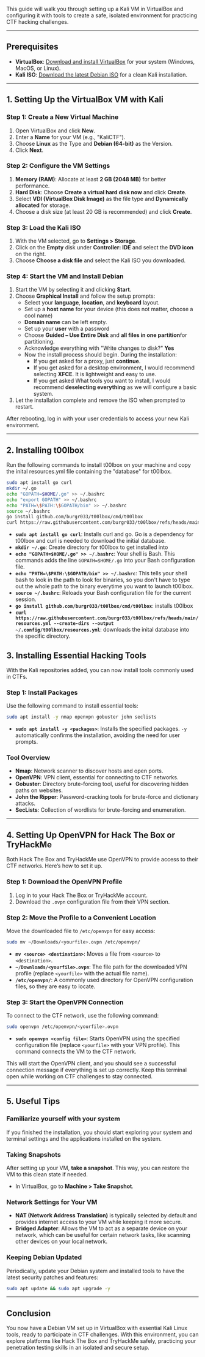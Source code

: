 This guide will walk you through setting up a Kali VM in VirtualBox and configuring it with tools to create a safe, isolated environment for practicing CTF hacking challenges.

---

## Prerequisites

- **VirtualBox**: [Download and install VirtualBox](https://www.virtualbox.org/wiki/Downloads) for your system (Windows, MacOS, or Linux).
- **Kali ISO**: [Download the latest Debian ISO](https://www.kali.org/get-kali/#kali-installer-images) for a clean Kali installation.

---

## 1. Setting Up the VirtualBox VM with Kali

### Step 1: Create a New Virtual Machine

1. Open VirtualBox and click **New**.
2. Enter a **Name** for your VM (e.g., "KaliCTF").
3. Choose **Linux** as the Type and **Debian (64-bit)** as the Version.
4. Click **Next**.

### Step 2: Configure the VM Settings

1. **Memory (RAM)**: Allocate at least **2 GB (2048 MB)** for better performance.
2. **Hard Disk**: Choose **Create a virtual hard disk now** and click **Create**.
3. Select **VDI (VirtualBox Disk Image)** as the file type and **Dynamically allocated** for storage.
4. Choose a disk size (at least 20 GB is recommended) and click **Create**.

### Step 3: Load the Kali ISO

1. With the VM selected, go to **Settings > Storage**.
2. Click on the **Empty** disk under **Controller: IDE** and select the **DVD icon** on the right.
3. Choose **Choose a disk file** and select the Kali ISO you downloaded.

### Step 4: Start the VM and Install Debian

1. Start the VM by selecting it and clicking **Start**.
2. Choose **Graphical Install** and follow the setup prompts:
   - Select your **language**, **location**, and **keyboard** layout.
   - Set up a **host name** for your device (this does not matter, choose a cool name)
   - **Domain name** can be left empty.
   - Set up your **user** with a password
   - Choose **Guided – Use Entire Disk** and **all files in one partition**for partitioning.
   - Acknowledge everything with "Write changes to disk?" **Yes**
   - Now the install process should begin. During the installation:
      - If you get asked for a proxy, just **continue**.
      - If you get asked for a desktop environment, I would recommend selecting **XFCE**. It is lightweight and easy to use.
      - If you get asked What tools you want to install, I would recommend **deselecting everything** as we will configure a basic system.
3. Let the installation complete and remove the ISO when prompted to restart.

After rebooting, log in with your user credentials to access your new Kali environment.

---

## 2. Installing t00lbox

Run the following commands to install t00lbox on your machine and copy the inital resources.yml file containing the "database" for t00lbox.
```bash
sudo apt install go curl
mkdir ~/.go
echo "GOPATH=$HOME/.go" >> ~/.bashrc
echo "export GOPATH" >> ~/.bashrc
echo "PATH=\$PATH:\$GOPATH/bin" >> ~/.bashrc
source ~/.bashrc
go install github.com/burgr033/t00lbox/cmd/t00lbox
curl https://raw.githubusercontent.com/burgr033/t00lbox/refs/heads/main/resources.yml --create-dirs --output ~/.config/t00lbox/resources.yml
```

- **`sudo apt install go curl`**: Installs curl and go. Go is a dependency for t00lbox and curl is needed to download the initial database.
- **`mkdir ~/.go`**: Create directory for t00lbox to get installed into
- **`echo "GOPATH=$HOME/.go" >> ~/.bashrc`**: Your shell is Bash. This commands adds the line `GOPATH=$HOME/.go` into your Bash configuration file.
- **`echo "PATH=\$PATH:\$GOPATH/bin" >> ~/.bashrc`**: This tells your shell bash to look in the path to look for binaries, so you don't have to type out the whole path to the binary everytime you want to launch t00lbox.
- **`source ~/.bashrc`**: Reloads your Bash configuration file for the current session.
- **`go install github.com/burgr033/t00lbox/cmd/t00lbox`**: installs t00lbox
- **`curl https://raw.githubusercontent.com/burgr033/t00lbox/refs/heads/main/resources.yml --create-dirs --output ~/.config/t00lbox/resources.yml`**: downloads the inital database into the specific directory.



## 3. Installing Essential Hacking Tools

With the Kali repositories added, you can now install tools commonly used in CTFs.

### Step 1: Install Packages

Use the following command to install essential tools:

```bash
sudo apt install -y nmap openvpn gobuster john seclists
```

- **`sudo apt install -y <packages>`**: Installs the specified packages. `-y` automatically confirms the installation, avoiding the need for user prompts.


### Tool Overview

- **Nmap**: Network scanner to discover hosts and open ports.
- **OpenVPN**: VPN client, essential for connecting to CTF networks.
- **Gobuster**: Directory brute-forcing tool, useful for discovering hidden paths on websites.
- **John the Ripper**: Password-cracking tools for brute-force and dictionary attacks.
- **SecLists**: Collection of wordlists for brute-forcing and enumeration.

---

## 4. Setting Up OpenVPN for Hack The Box or TryHackMe

Both Hack The Box and TryHackMe use OpenVPN to provide access to their CTF networks. Here’s how to set it up.

### Step 1: Download the OpenVPN Profile

1. Log in to your Hack The Box or TryHackMe account.
2. Download the `.ovpn` configuration file from their VPN section.

### Step 2: Move the Profile to a Convenient Location

Move the downloaded file to `/etc/openvpn` for easy access:

```bash
sudo mv ~/Downloads/<yourfile>.ovpn /etc/openvpn/
```

- **`mv <source> <destination>`**: Moves a file from `<source>` to `<destination>`.
- **`~/Downloads/<yourfile>.ovpn`**: The file path for the downloaded VPN profile (replace `<yourfile>` with the actual file name).
- **`/etc/openvpn/`**: A commonly used directory for OpenVPN configuration files, so they are easy to locate.

### Step 3: Start the OpenVPN Connection

To connect to the CTF network, use the following command:

```bash
sudo openvpn /etc/openvpn/<yourfile>.ovpn
```

- **`sudo openvpn <config file>`**: Starts OpenVPN using the specified configuration file (replace `<yourfile>` with your VPN profile). This command connects the VM to the CTF network.


This will start the OpenVPN client, and you should see a successful connection message if everything is set up correctly. Keep this terminal open while working on CTF challenges to stay connected.

---

## 5. Useful Tips

### Familiarize yourself with your system

If you finished the installation, you should start exploring your system and terminal settings and the applications installed on the system.

### Taking Snapshots

After setting up your VM, **take a snapshot**. This way, you can restore the VM to this clean state if needed.

- In VirtualBox, go to **Machine > Take Snapshot**.

### Network Settings for Your VM

- **NAT (Network Address Translation)** is typically selected by default and provides internet access to your VM while keeping it more secure.
- **Bridged Adapter**: Allows the VM to act as a separate device on your network, which can be useful for certain network tasks, like scanning other devices on your local network.

### Keeping Debian Updated

Periodically, update your Debian system and installed tools to have the latest security patches and features:

```bash
sudo apt update && sudo apt upgrade -y
```

---

## Conclusion

You now have a Debian VM set up in VirtualBox with essential Kali Linux tools, ready to participate in CTF challenges. With this environment, you can explore platforms like Hack The Box and TryHackMe safely, practicing your penetration testing skills in an isolated and secure setup.
